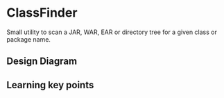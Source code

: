 ClassFinder
===========

Small utility to scan a JAR, WAR, EAR or directory tree for a given class or package name.

## Design Diagram

## Learning key points
